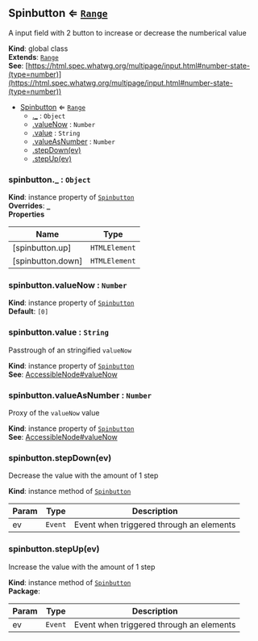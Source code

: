 
<base href="//D:/Personal/autotility/docs/">
<link rel="stylesheet" href="./dist/style.css" />
<a name="Spinbutton"></a>

## Spinbutton ⇐ [<code>Range</code>](#Range)
A input field with 2 button to increase or decrease the numberical value

**Kind**: global class  
**Extends**: [<code>Range</code>](#Range)  
**See**: [https://html.spec.whatwg.org/multipage/input.html#number-state-(type=number)](https://html.spec.whatwg.org/multipage/input.html#number-state-(type=number))  

* [Spinbutton](#Spinbutton) ⇐ [<code>Range</code>](#Range)
    * [._](#Spinbutton+_) : <code>Object</code>
    * [.valueNow](#Spinbutton+valueNow) : <code>Number</code>
    * [.value](#Range+value) : <code>String</code>
    * [.valueAsNumber](#Range+valueAsNumber) : <code>Number</code>
    * [.stepDown(ev)](#Range+stepDown)
    * [.stepUp(ev)](#Range+stepUp)

<a name="Spinbutton+_"></a>

### spinbutton._ : <code>Object</code>
**Kind**: instance property of [<code>Spinbutton</code>](#Spinbutton)  
**Overrides**: [<code>_</code>](#Range+_)  
**Properties**

| Name | Type |
| --- | --- |
| [spinbutton.up] | <code>HTMLElement</code> | 
| [spinbutton.down] | <code>HTMLElement</code> | 

<a name="Spinbutton+valueNow"></a>

### spinbutton.valueNow : <code>Number</code>
**Kind**: instance property of [<code>Spinbutton</code>](#Spinbutton)  
**Default**: <code>[0]</code>  
<a name="Range+value"></a>

### spinbutton.value : <code>String</code>
Passtrough of an stringified `valueNow`

**Kind**: instance property of [<code>Spinbutton</code>](#Spinbutton)  
**See**: [AccessibleNode#valueNow](AccessibleNode#valueNow)  
<a name="Range+valueAsNumber"></a>

### spinbutton.valueAsNumber : <code>Number</code>
Proxy of the `valueNow` value

**Kind**: instance property of [<code>Spinbutton</code>](#Spinbutton)  
**See**: [AccessibleNode#valueNow](AccessibleNode#valueNow)  
<a name="Range+stepDown"></a>

### spinbutton.stepDown(ev)
Decrease the value with the amount of 1 step

**Kind**: instance method of [<code>Spinbutton</code>](#Spinbutton)  

| Param | Type | Description |
| --- | --- | --- |
| ev | <code>Event</code> | Event when triggered through an elements |

<a name="Range+stepUp"></a>

### spinbutton.stepUp(ev)
Increase the value with the amount of 1 step

**Kind**: instance method of [<code>Spinbutton</code>](#Spinbutton)  
**Package**:   

| Param | Type | Description |
| --- | --- | --- |
| ev | <code>Event</code> | Event when triggered through an elements |


<script src="./dist/bundle.js" /></script>
		